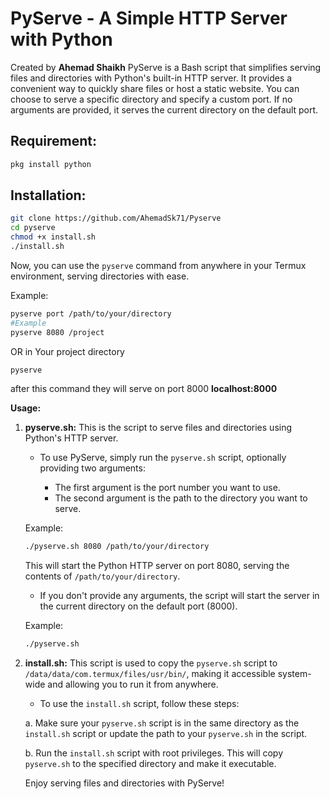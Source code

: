 # **PyServe - A Simple HTTP Server with Python**
Created by **Ahemad Shaikh**
PyServe is a Bash script that simplifies serving files and directories with Python's built-in HTTP server. It provides a convenient way to quickly share files or host a static website. You can choose to serve a specific directory and specify a custom port. If no arguments are provided, it serves the current directory on the default port.

## Requirement:
   ```bash
   pkg install python
   ```
## **Installation:**

   ```bash
   git clone https://github.com/AhemadSk71/Pyserve
   cd pyserve
   chmod +x install.sh
   ./install.sh
   ```

   Now, you can use the `pyserve` command from anywhere in your Termux environment, serving directories with ease.

   Example:

   ```bash
   pyserve port /path/to/your/directory
   #Example
   pyserve 8080 /project
   ```
   OR
   in Your project directory
   ```bash
   pyserve
   ```
   after this command they will serve on port 8000 
   **localhost:8000**
   
**Usage:**

1. **pyserve.sh:** This is the script to serve files and directories using Python's HTTP server.

   - To use PyServe, simply run the `pyserve.sh` script, optionally providing two arguments:

     - The first argument is the port number you want to use.
     - The second argument is the path to the directory you want to serve.

   Example:

   ```bash
   ./pyserve.sh 8080 /path/to/your/directory
   ```

   This will start the Python HTTP server on port 8080, serving the contents of `/path/to/your/directory`.

   - If you don't provide any arguments, the script will start the server in the current directory on the default port (8000).

   Example:

   ```bash
   ./pyserve.sh
   ```

2. **install.sh:** This script is used to copy the `pyserve.sh` script to `/data/data/com.termux/files/usr/bin/`, making it accessible system-wide and allowing you to run it from anywhere.

   - To use the `install.sh` script, follow these steps:

   a. Make sure your `pyserve.sh` script is in the same directory as the `install.sh` script or update the path to your `pyserve.sh` in the script.

   b. Run the `install.sh` script with root privileges. This will copy `pyserve.sh` to the specified directory and make it executable.

   Enjoy serving files and directories with PyServe!
